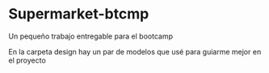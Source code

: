 # Supermarket-btcmp
Un pequeño trabajo entregable para el bootcamp

En la carpeta design hay un par de modelos que usé para guiarme mejor en el proyecto
